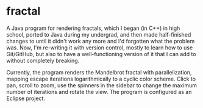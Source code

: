 # fractal

A Java program for rendering fractals, which I began (in C++) in high school, ported to Java during my undergrad, and then made half-finished changes to until it didn't work any more and I'd forgotten what the problem was. Now, I'm re-writing it with version control, mostly to learn how to use Git/GitHub, but also to have a well-functioning version of it that I can add to without completely breaking.

Currently, the program renders the Mandelbrot fractal with parallelization, mapping escape iterations logarithmically to a cyclic color scheme. Click to pan, scroll to zoom, use the spinners in the sidebar to change the maximum number of iterations and rotate the view. The program is configured as an Eclipse project.
